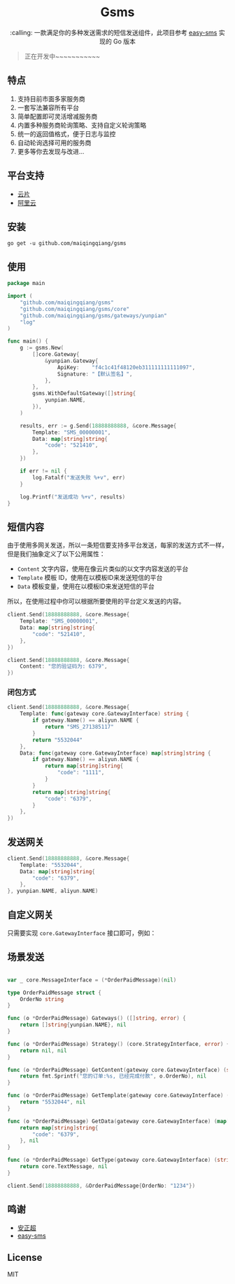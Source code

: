 <h1 align="center">Gsms</h1>

<p align="center">:calling: 一款满足你的多种发送需求的短信发送组件，此项目参考 <a href="https://github.com/overtrue/easy-sms">easy-sms</a> 实现的 Go 版本 </p>

> 正在开发中~~~~~~~~~~~

## 特点

1. 支持目前市面多家服务商
2. 一套写法兼容所有平台
3. 简单配置即可灵活增减服务商
4. 内置多种服务商轮询策略、支持自定义轮询策略
5. 统一的返回值格式，便于日志与监控
6. 自动轮询选择可用的服务商
7. 更多等你去发现与改进...

## 平台支持

- [云片](https://www.yunpian.com)
- [阿里云](https://www.aliyun.com/)

## 安装

```shell
go get -u github.com/maiqingqiang/gsms
```

## 使用

```go
package main

import (
	"github.com/maiqingqiang/gsms"
	"github.com/maiqingqiang/gsms/core"
	"github.com/maiqingqiang/gsms/gateways/yunpian"
	"log"
)

func main() {
	g := gsms.New(
		[]core.Gateway{
			&yunpian.Gateway{
				ApiKey:    "f4c1c41f48120eb311111111111097",
				Signature: "【默认签名】",
			},
		},
		gsms.WithDefaultGateway([]string{
			yunpian.NAME,
		}),
	)

	results, err := g.Send(18888888888, &core.Message{
		Template: "SMS_00000001",
		Data: map[string]string{
			"code": "521410",
		},
	})

	if err != nil {
		log.Fatalf("发送失败 %+v", err)
	}

	log.Printf("发送成功 %+v", results)
}
```

## 短信内容

由于使用多网关发送，所以一条短信要支持多平台发送，每家的发送方式不一样，但是我们抽象定义了以下公用属性：
- `Content` 文字内容，使用在像云片类似的以文字内容发送的平台
- `Template` 模板 ID，使用在以模板ID来发送短信的平台
- `Data`  模板变量，使用在以模板ID来发送短信的平台

所以，在使用过程中你可以根据所要使用的平台定义发送的内容。

```go
client.Send(18888888888, &core.Message{
    Template: "SMS_00000001",
    Data: map[string]string{
        "code": "521410",
    },
})

client.Send(18888888888, &core.Message{
    Content: "您的验证码为: 6379",
})
```

### 闭包方式
```go
client.Send(18888888888, &core.Message{
    Template: func(gateway core.GatewayInterface) string {
        if gateway.Name() == aliyun.NAME {
            return "SMS_271385117"
        }
        return "5532044"
    },
    Data: func(gateway core.GatewayInterface) map[string]string {
        if gateway.Name() == aliyun.NAME {
            return map[string]string{
                "code": "1111",
            }
        }
        return map[string]string{
            "code": "6379",
        }
    },
})
```

## 发送网关
```go
client.Send(18888888888, &core.Message{
    Template: "5532044",
    Data: map[string]string{
        "code": "6379",
    },
}, yunpian.NAME, aliyun.NAME)
```

## 自定义网关

只需要实现 `core.GatewayInterface` 接口即可，例如：

## 场景发送

```go

var _ core.MessageInterface = (*OrderPaidMessage)(nil)

type OrderPaidMessage struct {
	OrderNo string
}

func (o *OrderPaidMessage) Gateways() ([]string, error) {
	return []string{yunpian.NAME}, nil
}

func (o *OrderPaidMessage) Strategy() (core.StrategyInterface, error) {
	return nil, nil
}

func (o *OrderPaidMessage) GetContent(gateway core.GatewayInterface) (string, error) {
	return fmt.Sprintf("您的订单:%s, 已经完成付款", o.OrderNo), nil
}

func (o *OrderPaidMessage) GetTemplate(gateway core.GatewayInterface) (string, error) {
	return "5532044", nil
}

func (o *OrderPaidMessage) GetData(gateway core.GatewayInterface) (map[string]string, error) {
	return map[string]string{
		"code": "6379",
	}, nil
}

func (o *OrderPaidMessage) GetType(gateway core.GatewayInterface) (string, error) {
	return core.TextMessage, nil
}

client.Send(18888888888, &OrderPaidMessage{OrderNo: "1234"})

```

## 鸣谢

- [安正超](https://github.com/overtrue)
- [easy-sms](https://github.com/overtrue/easy-sms)

## License

MIT